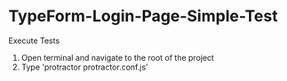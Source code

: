 # TypeForm-Login-Page-Simple-Test

Execute Tests

1. Open terminal and navigate to the root of the project
2. Type 'protractor protractor.conf.js'
